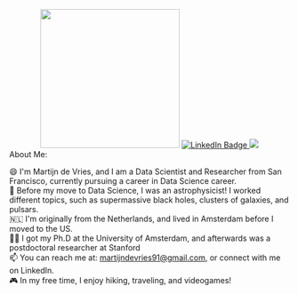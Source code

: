 <div id="header" align="center">
  <img src="https://media.giphy.com/media/mCRJDo24UvJMA/giphy.gif" width="250"/>
    <a href="https://www.linkedin.com/in/mn-devries/">
    <img src="https://img.shields.io/badge/LinkedIn-blue?style=for-the-badge&logo=linkedin&logoColor=white" alt="LinkedIn Badge"/> </a>
 <a href="https://scholar.google.com/citations?user=35oZiycAAAAJ&hl=en">
   <img src="https://img.shields.io/badge/Google_Scholar-4285F4?style=for-the-badge&logo=google-scholar&logoColor=white"/> </a>
</div>

<div id="badges" align="center>

</div>

### About Me:

😄 I'm Martijn de Vries, and I am a Data Scientist and Researcher from San Francisco, currently pursuing a career in Data Science career. <br>
🔭 Before my move to Data Science, I was an astrophysicist! I worked different topics, such as supermassive black holes, clusters of galaxies, and pulsars. <br>
🇳🇱 I'm originally from the Netherlands, and lived in Amsterdam before I moved to the US. <br>
👨‍🎓 I got my Ph.D at the University of Amsterdam, and afterwards was a postdoctoral researcher at Stanford <br>
📫 You can reach me at: martijndevries91@gmail.com, or connect with me on LinkedIn. <br>
🎮 In my free time, I enjoy hiking, traveling, and videogames! <br>

<!--
**martijndevries/martijndevries** is a ✨ _special_ ✨ repository because its `README.md` (this file) appears on your GitHub profile.

Here are some ideas to get you started:

- 🔭 I’m currently working on ...
- 🌱 I’m currently learning ...
- 👯 I’m looking to collaborate on ...
- 🤔 I’m looking for help with ...
- 💬 Ask me about ...
- 📫 How to reach me: ...
- 😄 Pronouns: ...
- ⚡ Fun fact: ...
-->
